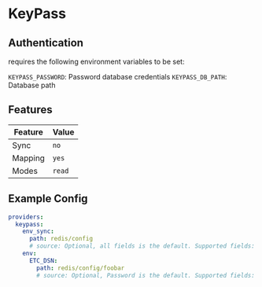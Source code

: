 # KeyPass

## Authentication

requires the following environment variables to be set:

`KEYPASS_PASSWORD`: Password database credentials
`KEYPASS_DB_PATH`: Database path

## Features

| Feature | Value |
| --- | --- |
| Sync | `no` |
| Mapping | `yes` |
| Modes | `read` |

## Example Config

```yaml
providers:
  keypass:
    env_sync:
      path: redis/config
      # source: Optional, all fields is the default. Supported fields: Notes, Title, Password, URL, UserName
    env:
      ETC_DSN:
        path: redis/config/foobar
        # source: Optional, Password is the default. Supported fields: Notes, Title, Password, URL, UserName
```
